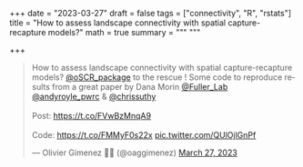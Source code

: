 +++
date = "2023-03-27"
draft = false
tags = ["connectivity", "R", "rstats"]
title = "How to assess landscape connectivity with spatial capture-recapture models?"
math = true
summary = """
"""

+++

<blockquote class="twitter-tweet"><p lang="en" dir="ltr">How to assess landscape connectivity with spatial capture-recapture models? <a href="https://twitter.com/oSCR_package?ref_src=twsrc%5Etfw">@oSCR_package</a> to the rescue ! Some code to reproduce results from a great paper by Dana Morin <a href="https://twitter.com/Fuller_Lab?ref_src=twsrc%5Etfw">@Fuller_Lab</a> <a href="https://twitter.com/andyroyle_pwrc?ref_src=twsrc%5Etfw">@andyroyle_pwrc</a> &amp; <a href="https://twitter.com/chrissuthy?ref_src=twsrc%5Etfw">@chrissuthy</a> <br><br>Post: <a href="https://t.co/FVwBzMnqA9">https://t.co/FVwBzMnqA9</a><br><br>Code: <a href="https://t.co/FMMyF0s22x">https://t.co/FMMyF0s22x</a> <a href="https://t.co/QUlOjlGnPf">pic.twitter.com/QUlOjlGnPf</a></p>&mdash; Olivier Gimenez 🖖🦦 (@oaggimenez) <a href="https://twitter.com/oaggimenez/status/1640272014505127936?ref_src=twsrc%5Etfw">March 27, 2023</a></blockquote> <script async src="https://platform.twitter.com/widgets.js" charset="utf-8"></script> 
